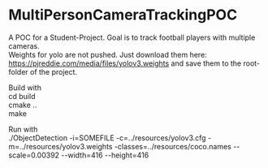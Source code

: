 # MultiPersonCameraTrackingPOC
A POC for a Student-Project. Goal is to track football players with multiple cameras.  
Weights for yolo are not pushed. Just download them here: https://pjreddie.com/media/files/yolov3.weights and save them to the root-folder of the project.

Build with  
  cd build  
  cmake ..  
  make  

Run with  
  ./ObjectDetection -i=SOMEFILE -c=../resources/yolov3.cfg -m=../resources/yolov3.weights -classes=../resources/coco.names --scale=0.00392 --width=416 --height=416  

